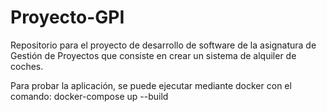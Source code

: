# Proyecto-GPI
Repositorio para el proyecto de desarrollo de software de la asignatura de Gestión de Proyectos que consiste en crear un sistema de alquiler de coches.

Para probar la aplicación, se puede ejecutar mediante docker con el comando:
docker-compose up --build
